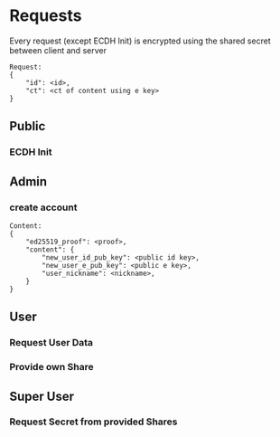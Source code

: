 # Requests
Every request (except ECDH Init) is encrypted using the shared secret between client and server
````
Request:
{
	"id": <id>,
	"ct": <ct of content using e key>
}
````
## Public
### ECDH Init
## Admin
### create account

````
Content:
{
	"ed25519_proof": <proof>,
	"content": {
		"new_user_id_pub_key": <public id key>,
		"new_user_e_pub_key": <public e key>,
		"user_nickname": <nickname>,
	}
}
````
## User
### Request User Data
### Provide own Share

## Super User
### Request Secret from provided Shares